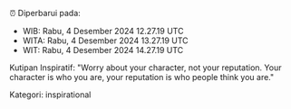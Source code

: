 ⏰ Diperbarui pada:
- WIB: Rabu, 4 Desember 2024 12.27.19 UTC
- WITA: Rabu, 4 Desember 2024 13.27.19 UTC
- WIT: Rabu, 4 Desember 2024 14.27.19 UTC

Kutipan Inspiratif:
"Worry about your character, not your reputation. Your character is who you are, your reputation is who people think you are."


Kategori: inspirational

